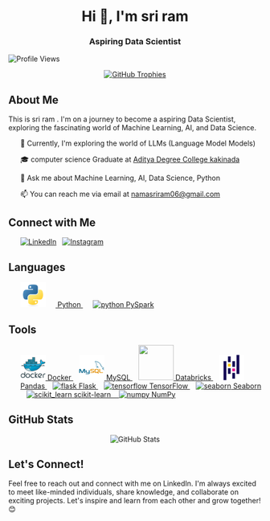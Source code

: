 <h1 align="center">Hi 👋, I'm sri ram</h1>
<h3 align="center">Aspiring Data Scientist</h3>

<p align="left"> <img src="https://komarev.com/ghpvc/?username=ram1306&label=Profile%20views&color=0e75b6&style=flat" alt="Profile Views" /> </p>

<p align="center">
  <a href="https://github.com/ryo-ma/github-profile-trophy">
    <img src="https://github-profile-trophy.vercel.app/?username=ram1306" alt="GitHub Trophies" />
  </a>
</p>

<h2 align="left">About Me</h2>

<p align="left">
  This is sri ram . I'm on a journey to become a aspiring Data Scientist, exploring the fascinating world of Machine Learning, AI, and Data Science.
</p>

<ul>
  
  🔭 Currently, I'm exploring the world of LLMs (Language Model Models)<br>
  
  
  🎓 computer science Graduate at [Aditya Degree College kakinada](http://www.acet.ac.in/)<br>
  
  💬 Ask me about Machine Learning, AI, Data Science, Python<br>
  
  📫 You can reach me via email at <a href="namasriram06@gmail.com">namasriram06@gmail.com</a><br>
</ul>

<h2 align="left">Connect with Me</h2>

<ul>
<p align="left">
  <a href="https://www.linkedin.com/in/sri-rama-chandra-rao-nama-77966530a" target="_blank" rel="noreferrer"><img src="https://raw.githubusercontent.com/rahuldkjain/github-profile-readme-generator/master/src/images/icons/Social/linked-in-alt.svg" alt="LinkedIn" height="30" width="40" /></a>&nbsp;&nbsp;
  <a href="https://www.instagram.com/sreeramm/" target="_blank" rel="noreferrer"><img src="https://raw.githubusercontent.com/rahuldkjain/github-profile-readme-generator/master/src/images/icons/Social/instagram.svg" alt="Instagram" height="30" width="40" /></a>
</p>
</ul>



<h2 align="left">Languages</h2>
<ul>
  <p align="left">
    <a href="https://www.python.org" target="_blank" rel="noreferrer">
      <img src="https://raw.githubusercontent.com/devicons/devicon/master/icons/python/python-original.svg" alt="python" width="50" height="50" style="margin-right: 20px;"/>
      Python
    </a>
    <a href="https://www.python.org" target="_blank" rel="noreferrer" style="margin-left: 20px;">
      <img src="https://upload.wikimedia.org/wikipedia/commons/thumb/f/f3/Apache_Spark_logo.svg/768px-Apache_Spark_logo.svg.png?20210416091439" alt="python" width="50" height="50"/>
      PySpark
    </a>
  </p>
</ul>



<h2 align="left">Tools</h2>
<ul>
  <p align="left">
    <a href="https://www.docker.com/" target="_blank" rel="noreferrer">
      <img src="https://raw.githubusercontent.com/devicons/devicon/master/icons/docker/docker-original-wordmark.svg" alt="docker" width="50" height="50"/>
      Docker
    </a>&nbsp;&nbsp;
    <a href="https://www.mysql.com/" target="_blank" rel="noreferrer">
      <img src="https://raw.githubusercontent.com/devicons/devicon/master/icons/mysql/mysql-original-wordmark.svg" alt="mysql" width="50" height="50"/>
      MySQL
    </a>&nbsp;&nbsp;
    <a href="https://databricks.com/" target="_blank" rel="noreferrer">
      <img src="https://upload.wikimedia.org/wikipedia/commons/6/63/Databricks_Logo.png?20230109143554" width="70" height="70"/>
      Databricks
    </a>&nbsp;&nbsp;
    <a href="https://pandas.pydata.org/" target="_blank" rel="noreferrer">
      <img src="https://raw.githubusercontent.com/devicons/devicon/2ae2a900d2f041da66e950e4d48052658d850630/icons/pandas/pandas-original.svg" alt="pandas" width="50" height="50"/>
      Pandas
    </a>
    &nbsp;&nbsp;
    <a href="https://flask.palletsprojects.com/" target="_blank" rel="noreferrer">
      <img src="https://www.vectorlogo.zone/logos/pocoo_flask/pocoo_flask-icon.svg" alt="flask" width="50" height="50"/>
      Flask
    </a>&nbsp;&nbsp;
    <a href="https://www.tensorflow.org" target="_blank" rel="noreferrer">
      <img src="https://www.vectorlogo.zone/logos/tensorflow/tensorflow-icon.svg" alt="tensorflow" width="50" height="50"/>
      TensorFlow
    </a>&nbsp;&nbsp;
    <a href="https://seaborn.pydata.org/" target="_blank" rel="noreferrer">
      <img src="https://seaborn.pydata.org/_images/logo-mark-lightbg.svg" alt="seaborn" width="50" height="50"/>
      Seaborn
    </a>&nbsp;&nbsp;
    <a href="https://scikit-learn.org/" target="_blank" rel="noreferrer">
      <img src="https://upload.wikimedia.org/wikipedia/commons/0/05/Scikit_learn_logo_small.svg" alt="scikit_learn" width="50" height="50"/>
      scikit-learn
    &nbsp;&nbsp;
    <a href="https://numpy.org/" target="_blank" rel="noreferrer">
      <img src="https://numpy.org/doc/stable/_static/numpylogo.svg" alt="numpy" width="50" height="50"/>
      NumPy
    </a>
  </p>
</ul>




<h2 align="left">GitHub Stats</h2>
<p align="center">
  <img src="https://github-readme-stats.vercel.app/api?username=ram1306&show_icons=true&locale=en" alt="GitHub Stats">
</p>


<h2 align="left">Let's Connect!</h2>

<p align="left">
  Feel free to reach out and connect with me on LinkedIn. I'm always excited to meet like-minded individuals, share knowledge, and collaborate on exciting projects. Let's inspire and learn from each other and grow together!😊
</p>
